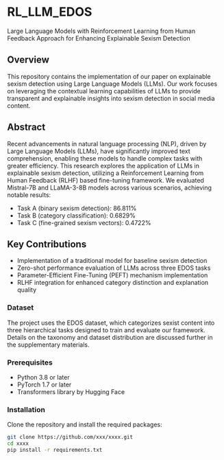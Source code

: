 # RL_LLM_EDOS
Large Language Models with Reinforcement Learning from Human Feedback Approach for Enhancing Explainable Sexism Detection

## Overview
This repository contains the implementation of our paper on explainable sexism detection using Large Language Models (LLMs). Our work focuses on leveraging the contextual learning capabilities of LLMs to provide transparent and explainable insights into sexism detection in social media content.

## Abstract
Recent advancements in natural language processing (NLP), driven by Large Language Models (LLMs), have significantly improved text comprehension, enabling these models to handle complex tasks with greater efficiency. This research explores the application of LLMs in explainable sexism detection, utilizing a Reinforcement Learning from Human Feedback (RLHF) based fine-tuning framework. We evaluated Mistral-7B and LLaMA-3-8B models across various scenarios, achieving notable results:
- Task A (binary sexism detection): 86.811%
- Task B (category classification): 0.6829%
- Task C (fine-grained sexism vectors): 0.4722%

## Key Contributions
- Implementation of a traditional model for baseline sexism detection
- Zero-shot performance evaluation of LLMs across three EDOS tasks
- Parameter-Efficient Fine-Tuning (PEFT) mechanism implementation
- RLHF integration for enhanced category distinction and explanation quality

### Dataset
The project uses the EDOS dataset, which categorizes sexist content into three hierarchical tasks designed to train and evaluate our framework. Details on the taxonomy and dataset distribution are discussed further in the supplementary materials.

### Prerequisites
- Python 3.8 or later
- PyTorch 1.7 or later
- Transformers library by Hugging Face
  
### Installation
Clone the repository and install the required packages:
```bash
git clone https://github.com/xxx/xxxx.git
cd xxxx
pip install -r requirements.txt
